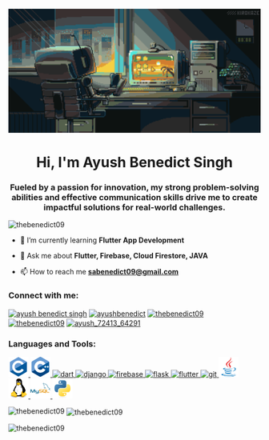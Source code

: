 ![logo](https://github.com/TheBenedict09/TheBenedict09/blob/main/GB.gif)
<h1 align="center">Hi, I'm Ayush Benedict Singh</h1>
<h3 align="center">Fueled by a passion for innovation, my strong problem-solving abilities and effective communication skills drive me to create impactful solutions for real-world challenges.</h3>

<p align="left"> <img src="https://komarev.com/ghpvc/?username=thebenedict09&label=Profile%20views&color=0e75b6&style=flat" alt="thebenedict09" /> </p>

- 🌱 I’m currently learning **Flutter App Development**

- 💬 Ask me about **Flutter, Firebase, Cloud Firestore, JAVA**

- 📫 How to reach me **sabenedict09@gmail.com**

<h3 align="left">Connect with me:</h3>
<p align="left">
<a href="https://linkedin.com/in/ayush benedict singh" target="blank"><img align="center" src="https://raw.githubusercontent.com/rahuldkjain/github-profile-readme-generator/master/src/images/icons/Social/linked-in-alt.svg" alt="ayush benedict singh" height="30" width="40" /></a>
<a href="https://instagram.com/ayushbenedict" target="blank"><img align="center" src="https://raw.githubusercontent.com/rahuldkjain/github-profile-readme-generator/master/src/images/icons/Social/instagram.svg" alt="ayushbenedict" height="30" width="40" /></a>
<a href="https://www.codechef.com/users/thebenedict09" target="blank"><img align="center" src="https://cdn.jsdelivr.net/npm/simple-icons@3.1.0/icons/codechef.svg" alt="thebenedict09" height="30" width="40" /></a>
<a href="https://codeforces.com/profile/thebenedict09" target="blank"><img align="center" src="https://raw.githubusercontent.com/rahuldkjain/github-profile-readme-generator/master/src/images/icons/Social/codeforces.svg" alt="thebenedict09" height="30" width="40" /></a>
<a href="https://discord.gg/ayush_72413_64291" target="blank"><img align="center" src="https://raw.githubusercontent.com/rahuldkjain/github-profile-readme-generator/master/src/images/icons/Social/discord.svg" alt="ayush_72413_64291" height="30" width="40" /></a>
</p>

<h3 align="left">Languages and Tools:</h3>
<p align="left"> <a href="https://www.cprogramming.com/" target="_blank" rel="noreferrer"> <img src="https://raw.githubusercontent.com/devicons/devicon/master/icons/c/c-original.svg" alt="c" width="40" height="40"/> </a> <a href="https://www.w3schools.com/cpp/" target="_blank" rel="noreferrer"> <img src="https://raw.githubusercontent.com/devicons/devicon/master/icons/cplusplus/cplusplus-original.svg" alt="cplusplus" width="40" height="40"/> </a> <a href="https://dart.dev" target="_blank" rel="noreferrer"> <img src="https://www.vectorlogo.zone/logos/dartlang/dartlang-icon.svg" alt="dart" width="40" height="40"/> </a> <a href="https://www.djangoproject.com/" target="_blank" rel="noreferrer"> <img src="https://cdn.worldvectorlogo.com/logos/django.svg" alt="django" width="40" height="40"/> </a> <a href="https://firebase.google.com/" target="_blank" rel="noreferrer"> <img src="https://www.vectorlogo.zone/logos/firebase/firebase-icon.svg" alt="firebase" width="40" height="40"/> </a> <a href="https://flask.palletsprojects.com/" target="_blank" rel="noreferrer"> <img src="https://www.vectorlogo.zone/logos/pocoo_flask/pocoo_flask-icon.svg" alt="flask" width="40" height="40"/> </a> <a href="https://flutter.dev" target="_blank" rel="noreferrer"> <img src="https://www.vectorlogo.zone/logos/flutterio/flutterio-icon.svg" alt="flutter" width="40" height="40"/> </a> <a href="https://git-scm.com/" target="_blank" rel="noreferrer"> <img src="https://www.vectorlogo.zone/logos/git-scm/git-scm-icon.svg" alt="git" width="40" height="40"/> </a> <a href="https://www.java.com" target="_blank" rel="noreferrer"> <img src="https://raw.githubusercontent.com/devicons/devicon/master/icons/java/java-original.svg" alt="java" width="40" height="40"/> </a> <a href="https://www.linux.org/" target="_blank" rel="noreferrer"> <img src="https://raw.githubusercontent.com/devicons/devicon/master/icons/linux/linux-original.svg" alt="linux" width="40" height="40"/> </a> <a href="https://www.mysql.com/" target="_blank" rel="noreferrer"> <img src="https://raw.githubusercontent.com/devicons/devicon/master/icons/mysql/mysql-original-wordmark.svg" alt="mysql" width="40" height="40"/> </a> <a href="https://www.python.org" target="_blank" rel="noreferrer"> <img src="https://raw.githubusercontent.com/devicons/devicon/master/icons/python/python-original.svg" alt="python" width="40" height="40"/> </a> </p>

<p><img align="left" src="https://github-readme-stats.vercel.app/api/top-langs?username=thebenedict09&show_icons=true&locale=en&layout=compact" alt="thebenedict09" /></p>

<p>&nbsp;<img align="center" src="https://github-readme-stats.vercel.app/api?username=thebenedict09&show_icons=true&locale=en" alt="thebenedict09" /></p>

<p><img align="center" src="https://github-readme-streak-stats.herokuapp.com/?user=thebenedict09&" alt="thebenedict09" /></p>
